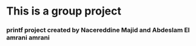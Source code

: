 # This is a group project
### printf project created by Nacereddine Majid and  Abdeslam El amrani amrani
